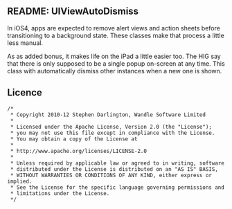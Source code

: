 README: UIViewAutoDismiss
-------------------------

In iOS4, apps are expected to remove alert views and action sheets before
transitioning to a background state. These classes make that process
a little less manual.

As as added bonus, it makes life on the iPad a little easier too. 
The HIG say that there is only supposed to be a single popup on-screen
at any time. This class with automatically dismiss other instances
when a new one is shown.

Licence
-------

    /*
     * Copyright 2010-12 Stephen Darlington, Wandle Software Limited
     *
     * Licensed under the Apache License, Version 2.0 (the "License");
     * you may not use this file except in compliance with the License.
     * You may obtain a copy of the License at
     *
     * http://www.apache.org/licenses/LICENSE-2.0
     *
     * Unless required by applicable law or agreed to in writing, software
     * distributed under the License is distributed on an "AS IS" BASIS,
     * WITHOUT WARRANTIES OR CONDITIONS OF ANY KIND, either express or implied.
     * See the License for the specific language governing permissions and
     * limitations under the License.
     */
